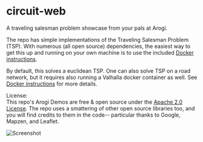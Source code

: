 # circuit-web
A traveling salesman problem showcase from your pals at Arogi.

The repo has simple implementations of the Traveling Salesman Problem (TSP). With numerous (all open source) dependencies, the easiest way to get this up and running on your own machine is to use the included [Docker instructions](docker-instructions.md). 

By default, this solves a euclidean TSP. One can also solve TSP on a road network, but it requires also running a Valhalla docker container as well. See [Docker instructions](docker-instructions.md) for more details.

License:  
This repo's Arogi Demos are free & open source under the [Apache 2.0 License](LICENSE.md). The repo uses a smattering of other open source libraries too, and you will find credits to them in the code-- particular thanks to Google, Mapzen, and Leaflet.

![Screenshot](https://raw.githubusercontent.com/arogi/circuit-web/master/images/tangle2.png)
